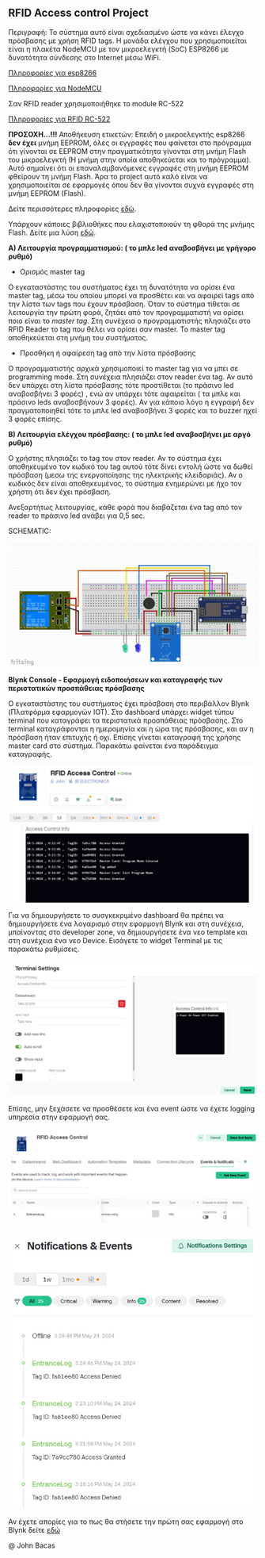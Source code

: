 ## **RFID Access control Project**

Περιγραφή: Το σύστημα αυτό είναι σχεδιασμένο ώστε να κάνει έλεγχο πρόσβασης με χρήση RFID tags.
Η μονάδα ελέγχου που χρησιμοποιείται είναι η πλακέτα NodeMCU με τον μικροελεγκτή (SoC) ESP8266 με δυνατότητα σύνδεσης στο Internet μέσω WiFi.

[Πληροφορίες για esp8266](https://www.espressif.com/en/products/socs/esp8266)

[Πληροφορίες για NodeMCU](https://www.nodemcu.com/index_en.html)

Σαν RFID reader χρησιμοποιήθηκε το module RC-522

[Πληροφορίες για RFID RC-522](https://lastminuteengineers.com/how-rfid-works-rc522-arduino-tutorial/)

**ΠΡΟΣΟΧΗ...!!!**
Αποθήκευση ετικετών: Επειδή ο μικροελεγκτής esp8266 **δεν έχει** μνήμη EEPROM, όλες οι εγγραφές που φαίνεται στο πρόγραμμα ότι γίνονται σε EEPROM στην πραγματικότητα γίνονται στη μνήμη Flash του μικροελεγκτή (Η μνήμη στην οποία αποθηκεύεται και το πρόγραμμα).
Αυτό σημαίνει ότι οι επαναλαμβανόμενες εγγραφές στη μνήμη EEPROΜ φθείρουν τη μνήμη Flash.
Άρα το project αυτό καλό είναι να χρησιμοποιείται σε εφαρμογές όπου δεν θα γίνονται συχνά εγγραφές στη μνήμη EEPROM (Flash).

Δείτε περισσότερες πληροφορίες [εδώ](https://www.aranacorp.com/en/using-the-eeprom-with-the-esp8266/).

Υπάρχουν κάποιες βιβλιοθήκες που ελαχιστοποιούν τη φθορά της μνήμης Flash. Δείτε μια λύση [εδώ](https://www.arduino.cc/reference/en/libraries/esp_eeprom/).


**Α) Λειτουργία προγραμματισμού: ( το μπλε led αναβοσβήνει με γρήγορο ρυθμό)**

 - Ορισμός master tag

Ο εγκαταστάστης του συστήματος έχει τη δυνατότητα να ορίσει ένα master tag, μέσω του οποίου μπορεί να προσθέτει και να αφαιρεί tags από την λίστα των tags που έχουν πρόσβαση.
Όταν το σύστημα τίθεται σε λειτουργία την πρώτη φορά, ζητάει από τον προγραμματιστή να ορίσει ποιο είναι το *master tag*. Στη συνέχεια ο προγραμματιστής πλησιάζει στο RFID Reader το tag που θέλει να ορίσει σαν master. Το master tag αποθηκεύεται στη μνήμη του συστήματος.

 - Προσθήκη ή αφαίρεση tag από την λίστα πρόσβασης

Ο προγραμματιστής αρχικά χρησιμοποιεί το master tag για να μπει σε programming mode. Στη συνέχεια πλησιάζει στον reader ένα tag. Αν αυτό δεν υπάρχει στη λίστα πρόσβασης τότε προστίθεται (το πράσινο led αναβοσβήνει 3 φορές) , ενώ αν υπάρχει τότε αφαιρείται ( τα μπλε και πράσινο leds αναβοσβήνουν 3 φορές). Αν για κάποιο λόγο η εγγραφή δεν πραγματοποιηθεί τότε το μπλε led αναβοσβήνει 3 φορές και το buzzer ηχεί 3 φορές επίσης.

**Β) Λειτουργία ελέγχου πρόσβασης: ( το μπλε led αναβοσβήνει με αργό ρυθμό)**

Ο χρήστης πλησιάζει το tag του στον reader. Αν το σύστημα έχει αποθηκευμένο τον κωδικό του tag αυτού τότε δίνει εντολή ώστε να δωθεί πρόσβαση (μεσω της ενεργοποίησης της ηλεκτρικής κλειδαριάς). Αν ο κωδικός δεν είναι αποθηκευμένος, το σύστημα ενημερώνει με ήχο τον χρήστη ότι δεν έχει πρόσβαση.

Ανεξαρτήτως λειτουργίας, κάθε φορά που διαβάζεται ένα tag από τον reader το πράσινο led ανάβει για 0,5 sec.

SCHEMATIC:

![RFID_Access_Control_Img](Photos/NodeMCU_RFID-RC522.jpg)


**Blynk Console - Εφαρμογή ειδοποιήσεων και καταγραφής των περιστατικών προσπάθειας πρόσβασης**

Ο εγκαταστάστης του συστήματος έχει πρόσβαση στο περιβάλλον Blynk (Πλατφόρμα εφαρμογών IOT). Στο dashboard υπάρχει widget τύπου terminal που καταγράφει τα περιστατικά προσπάθειας πρόσβασης.
Στο terminal καταγράφονται η ημερομηνία και η ώρα της πρόσβασης, και αν η πρόσβαση ήταν επιτυχής ή οχι. Επίσης γίνεται καταγραφή της χρήσης master card στο σύστημα.
Παρακάτω φαίνεται ένα παράδειγμα καταγραφής.

![Blynk Terminal](Photos/Blynk_Terminal_Live.jpg)

Για να δημιουργήσετε το συσγκεκριμένο dashboard θα πρέπει να δημιουργήσετε ένα λογαρισμό στην εφαρμογή Blynk και στη συνέχεια, μπαίνοντας στο developer zone, να δημιουργήσετε ένα νεο template και στη συνέχεια ένα νεο Device.
Εισάγετε το widget Terminal με τις παρακάτω ρυθμίσεις.

![Blynk Terminal Configure](Photos/Blynk_Terminal.jpg)

Επίσης, μην ξεχάσετε να προσθέσετε και ένα event ώστε να έχετε logging υπηρεσία στην εφαρμογή σας.

![Blynk Event](Photos/Blynk_Event.jpg)

![Blynk Log](Photos/Blynk_EntranceLog.jpg)

Αν έχετε απορίες για το πως θα στήσετε την πρώτη σας εφαρμογή στο Blynk δείτε [εδώ](https://docs.blynk.io/en/getting-started/what-do-i-need-to-blynk)

@ John Bacas
